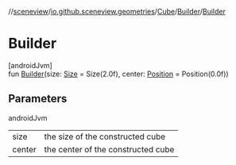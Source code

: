 //[sceneview](../../../../index.md)/[io.github.sceneview.geometries](../../index.md)/[Cube](../index.md)/[Builder](index.md)/[Builder](-builder.md)

# Builder

[androidJvm]\
fun [Builder](-builder.md)(size: [Size](../../../io.github.sceneview.math/index.md#1872733609%2FClasslikes%2F-1571379623) = Size(2.0f), center: [Position](../../../io.github.sceneview.math/index.md#945960193%2FClasslikes%2F-1571379623) = Position(0.0f))

## Parameters

androidJvm

| | |
|---|---|
| size | the size of the constructed cube |
| center | the center of the constructed cube |
